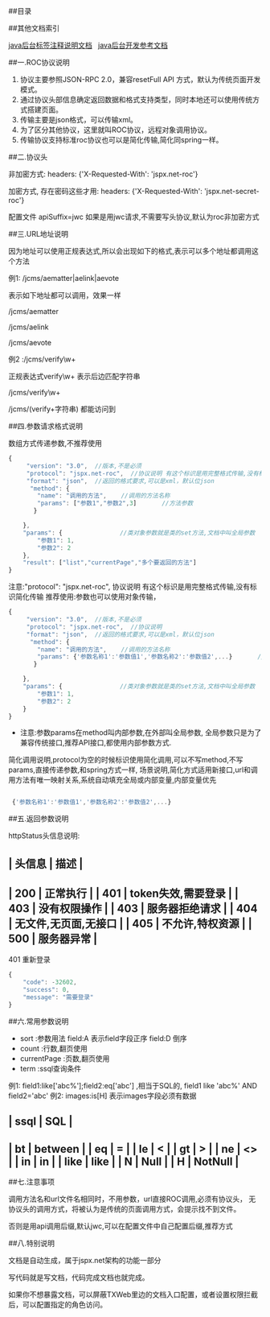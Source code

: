 ##目录

##其他文档索引

[java后台标签注释说明文档](annotation.md)&nbsp;&nbsp;
<a href="http://www.jspx.net/help/" target="_blank">java后台开发参考文档</a>



##一.ROC协议说明

1.	协议主要参照JSON-RPC 2.0，兼容resetFull API 方式，默认为传统页面开发模式。
2.	通过协议头部信息确定返回数据和格式支持类型，同时本地还可以使用传统方式搭建页面。
3.	传输主要是json格式，可以传输xml。
4.	为了区分其他协议，这里就叫ROC协议，远程对象调用协议。
5.	传输协议支持标准roc协议也可以是简化传输,简化同spring一样。

##二.协议头

非加密方式:
headers: {'X-Requested-With': 'jspx.net-roc'}

加密方式, 存在密码这些才用:
headers: {'X-Requested-With': 'jspx.net-secret-roc'}

配置文件 apiSuffix=jwc
如果是用jwc请求,不需要写头协议,默认为roc非加密方式

##三.URL地址说明

因为地址可以使用正规表达式,所以会出现如下的格式,表示可以多个地址都调用这个方法

例1:	/jcms/aematter|aelink|aevote

表示如下地址都可以调用，效果一样

/jcms/aematter

/jcms/aelink

/jcms/aevote


例2	:/jcms/verify\w+ 

正规表达式verify\w+ 表示后边匹配字符串

/jcms/verify\w+ 

/jcms/(verify+字符串) 都能访问到


##四.参数请求格式说明

数组方式传递参数,不推荐使用

```js
{
     "version": "3.0",  //版本,不是必须
     "protocol": "jspx.net-roc",  //协议说明 有这个标识是用完整格式传输,没有标识简化传输
     "format": "json",  //返回的格式要求,可以是xml，默认位json
      "method": {
        "name": "调用的方法",    //调用的方法名称
        "params": ["参数1","参数2",3]       //方法参数
       }

    },
    "params": {                //类对象参数就是类的set方法,文档中叫全局参数
        "参数1": 1,
        "参数2": 2
    },
    "result": ["list","currentPage","多个要返回的方法"]
}
```

注意:"protocol": "jspx.net-roc",  协议说明 有这个标识是用完整格式传输,没有标识简化传输
推荐使用:参数也可以使用对象传输，

```js
{
     "version": "3.0",  //版本,不是必须
     "protocol": "jspx.net-roc",  //协议说明
     "format": "json",  //返回的格式要求,可以是xml，默认位json
      "method": {
        "name": "调用的方法",    //调用的方法名称
        "params": {'参数名称1':'参数值1','参数名称2':'参数值2',...}       //方法参数
       }

    },
    "params": {                //类对象参数就是类的set方法,文档中叫全局参数
        "参数1": 1,
        "参数2": 2
    }
}
```
*	注意:参数params在method叫内部参数,在外部叫全局参数, 全局参数只是为了兼容传统接口,推荐API接口,都使用内部参数方式.



简化调用说明,protocol为空的时候标识使用简化调用,可以不写method,不写params,直接传递参数,和spring方式一样,
场景说明,简化方式适用新接口,url和调用方法有唯一映射关系,系统自动填充全局或内部变量,内部变量优先

```js

 {'参数名称1':'参数值1','参数名称2':'参数值2',...} 

```

##五.返回参数说明 

httpStatus头信息说明:

| 头信息 | 描述      |
--------------------------------
| 200   | 正常执行	  |
| 401   | token失效,需要登录   |
| 403   | 没有权限操作         |
| 403   | 服务器拒绝请求       |
| 404   | 无文件,无页面,无接口   |
| 405   | 不允许,特权资源      |
| 500   | 服务器异常         |
---------------------


401 重新登录
```js
{
    "code": -32602,
    "success": 0,
    "message": "需要登录"
}
```

##六.常用参数说明

*	sort	:参数用法 field:A 表示field字段正序 field:D  倒序
*	count	:行数,翻页使用
*	currentPage	:页数,翻页使用
*	term	:ssql查询条件

例1:	field1:like['abc%'];field2:eq['abc'] ,相当于SQL的, field1 like 'abc%' AND field2='abc'
例2:	images:is[H] 表示images字段必须有数据


| ssql   | SQL      |
---------------------
| bt   | between    |
| eq   | =          |
| le   | <          |
| gt   | \>         |
| ne   | <>         |
| in   | in         |
| like | like       |
| N    | Null       |
| H    | NotNull    |
---------------------

##七.注意事项

调用方法名和url文件名相同时，不用参数，url直接ROC调用,必须有协议头，
无协议头的调用方式，将被认为是传统的页面调用方式，会提示找不到文件。

否则是用api调用后缀,默认jwc,可以在配置文件中自己配置后缀,推荐方式

##八.特别说明

文档是自动生成，属于jspx.net架构的功能一部分

写代码就是写文档，代码完成文档也就完成。

如果你不想暴露文档，可以屏蔽TXWeb里边的文档入口配置，或者设置权限拦截后，可以配置指定的角色访问。